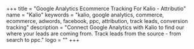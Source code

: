 +++
title = "Google Analytics Ecommerce Tracking For Kalio - Attributio"
name = "Kalio"
keywords = "kalio, google analytics, commerce, ecommerce, adwords, facebook, ppc, attribution, track leads, conversion tracking"
description = "Connect Google Analytics with Kalio to find our where your leads are coming from. Track leads from the source - from search to ppc."
logo = ""
+++
